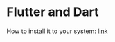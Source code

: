 # Flutter and Dart

How to install it to your system: [link](https://flutter.dev/docs/get-started/install/windows)